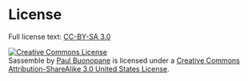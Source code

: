 License
=======

Full license text: [CC-BY-SA 3.0](http://creativecommons.org/licenses/by-sa/3.0/us/legalcode "creativecommons.org")

<!--
This work, by Paul Buonopane, is licensed under the Creative Commons Attribution-ShareAlike 3.0 United States License.
To view a copy of this license, visit http://creativecommons.org/licenses/by-sa/3.0/us/.
-->
<a rel="license" href="http://creativecommons.org/licenses/by-sa/3.0/us/deed.en_US"><img alt="Creative Commons License" style="border-width:0" src="http://i.creativecommons.org/l/by-sa/3.0/us/88x31.png" /></a><br /><span xmlns:dct="http://purl.org/dc/terms/" href="http://purl.org/dc/dcmitype/Text" property="dct:title" rel="dct:type">Sassemble</span> by <a xmlns:cc="http://creativecommons.org/ns#" href="http://earth2me.com/" property="cc:attributionName" rel="cc:attributionURL">Paul Buonopane</a> is licensed under a <a rel="license" href="http://creativecommons.org/licenses/by-sa/3.0/us/deed.en_US">Creative Commons Attribution-ShareAlike 3.0 United States License</a>.
